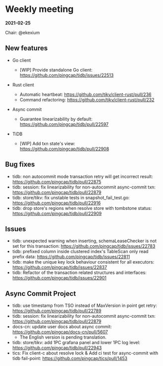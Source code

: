 # Weekly meeting

**2021-02-25**

Chair: @ekexium

## New features

* Go client
  * [WIP] Provide standalone Go client: https://github.com/pingcap/tidb/issues/22513

* Rust client
  * Automatic heartbeat: https://github.com/tikv/client-rust/pull/236
  * Command refactoring: https://github.com/tikv/client-rust/pull/232

* Async commit
  * Guarantee linearizability by default: https://github.com/pingcap/tidb/pull/22597

* TiDB
  * [WIP] Add txn state's view: https://github.com/pingcap/tidb/pull/22908

## Bug fixes

* tidb: non autocommit mode transaction retry will get incorrect result: https://github.com/pingcap/tidb/pull/22875
* tidb: session: fix linearizability for non-autocommit async-commit txn: https://github.com/pingcap/tidb/pull/22879
* tidb: store/tikv: fix unstable tests in snapshot_fail_test.go: https://github.com/pingcap/tidb/pull/22916
* tidb: drop store's regions when resolve store with tombstone status: https://github.com/pingcap/tidb/pull/22909

## Issues

* tidb: unexpected warning when inserting, schemaLeaseChecker is not set for this transaction: https://github.com/pingcap/tidb/issues/22783
* tidb: prefixed column inside clustered index's TableScan only read prefix data: https://github.com/pingcap/tidb/issues/22811
* tidb: make the unique key lock behaviour consistent for all executors: https://github.com/pingcap/tidb/issues/22837
* tidb: Refactor of the transaction related structures and interfaces: https://github.com/pingcap/tidb/issues/22901

## Async Commit Project

* tidb: use timestamp from TSO instead of MaxVersion in point get retry: https://github.com/pingcap/tidb/pull/22789
* tidb: session: fix linearizability for non-autocommit async-commit txn: https://github.com/pingcap/tidb/pull/22879
* docs-cn: update user docs about async commit: https://github.com/pingcap/docs-cn/pull/5607
  * The English version is pending translation.
* tidb: store/tikv: add 1PC grafana panel and lower 1PC log level: https://github.com/pingcap/tidb/pull/22943
* tics: Fix client-c about resolve lock & Add ci test for async-commit with tidb fail-point: https://github.com/pingcap/tics/pull/1453
